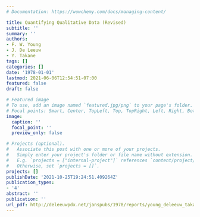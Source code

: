 ```yaml
---
# Documentation: https://wowchemy.com/docs/managing-content/

title: Quantifying Qualitative Data (Revised)
subtitle: ''
summary: ''
authors:
- F. W. Young
- J. De Leeuw
- Y. Takane
tags: []
categories: []
date: '1978-01-01'
lastmod: 2021-06-06T12:54:51-07:00
featured: false
draft: false

# Featured image
# To use, add an image named `featured.jpg/png` to your page's folder.
# Focal points: Smart, Center, TopLeft, Top, TopRight, Left, Right, BottomLeft, Bottom, BottomRight.
image:
  caption: ''
  focal_point: ''
  preview_only: false

# Projects (optional).
#   Associate this post with one or more of your projects.
#   Simply enter your project's folder or file name without extension.
#   E.g. `projects = ["internal-project"]` references `content/project/deep-learning/index.md`.
#   Otherwise, set `projects = []`.
projects: []
publishDate: '2021-10-25T19:24:51.409264Z'
publication_types:
- '4'
abstract: ''
publication: ''
url_pdf: http://deleeuwpdx.net/janspubs/1978/reports/young_deleeuw_takane_R_78.pdf
---
```

